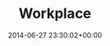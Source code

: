 ---
title:		"Workplace"
type:		"photos"
mediatype:		"upload"
location:		"Berlin, Germany"
date:		"2014-06-27 23:30:02+00:00"
album:		"city"
filename:		"workplace.md"
series:		"berlin"
cl_public_id:		"city/workplace"
cl_version:		1497000467
format:		"jpg"
bytes:		2007286
width:		2560
height:		1440
colours:
- "#332F2A"
- "#776F61"
- "#3A3328"
- "#07060B"
- "#111011"
- "#6C614D"
- "#D1C9BA"
- "#201915"
- "#0A070B"
- "#737162"
- "#BA9462"
exposure_mode:		"Auto"
program:		"Program AE"
aperture:		"2.2"
focal_length:		"4.1 mm"
iso:		"100"
shutter_speed:		"1/30"
metering:		"Multi-segment"
flash:		"No Flash"
white_balance:		"Auto"
colour_temp:		"No colour temperature"
has_crop:		"No"
orientation:		"Horizontal (normal)"
camera_model:		"iPhone 5s"
lens_info:		"4.12mm f/2.2"
artist:		"No artist info"
x_resolution:		"72"
y_resolution:		"72"
---